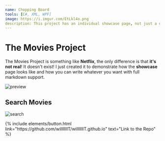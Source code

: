 ```yaml
---
name: Chopping Board
tools: [C#, XML, WPF]
image: https://i.imgur.com/EtLkl4o.png
description: This project has an individual showcase page, not just a direct link to the project site or repo. Now you have more space to describe your awesome project!
---
```


# The Movies Project

The Movies Project is something like **Netflix**, the only difference is that **it's not real**! It doesn't exist! I just created it to demonstrate how the **showcase** page looks like and how you can write whatever you want with full markdown support.

![preview](https://i.imgur.com/8PAR0Zu.png)

## Search Movies

![search](https://i.imgur.com/Gpv0t5T.png)

<p class="text-center">
{% include elements/button.html link="https://github.com/willlllllT/willlllllT.github.io" text="Link to the Repo" %}
</p>
